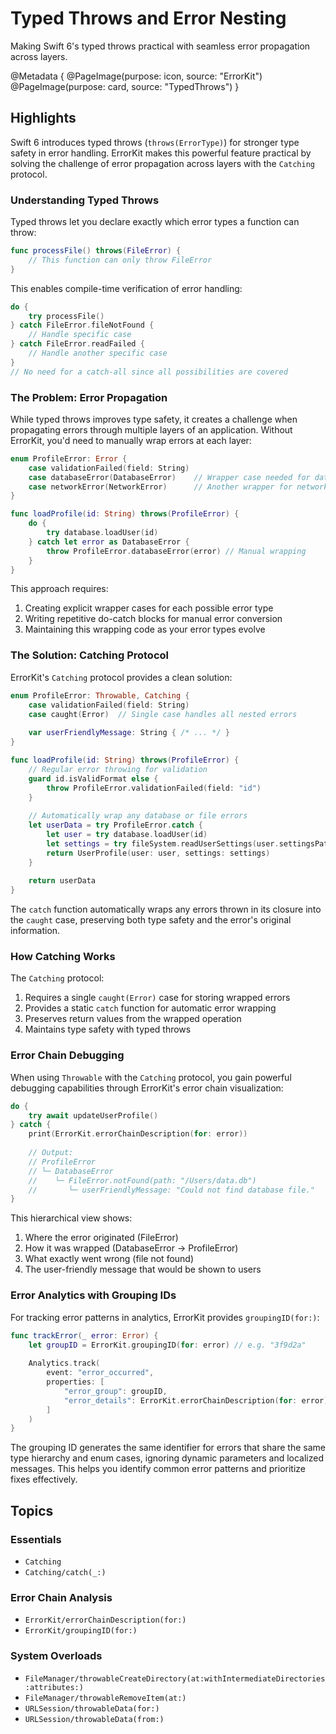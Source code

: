 # Typed Throws and Error Nesting

Making Swift 6's typed throws practical with seamless error propagation across layers.

@Metadata {
   @PageImage(purpose: icon, source: "ErrorKit")
   @PageImage(purpose: card, source: "TypedThrows")
}

## Highlights

Swift 6 introduces typed throws (`throws(ErrorType)`) for stronger type safety in error handling. ErrorKit makes this powerful feature practical by solving the challenge of error propagation across layers with the `Catching` protocol.

### Understanding Typed Throws

Typed throws let you declare exactly which error types a function can throw:

```swift
func processFile() throws(FileError) {
    // This function can only throw FileError
}
```

This enables compile-time verification of error handling:

```swift
do {
    try processFile()
} catch FileError.fileNotFound {
    // Handle specific case
} catch FileError.readFailed {
    // Handle another specific case
}
// No need for a catch-all since all possibilities are covered
```

### The Problem: Error Propagation

While typed throws improves type safety, it creates a challenge when propagating errors through multiple layers of an application. Without ErrorKit, you'd need to manually wrap errors at each layer:

```swift
enum ProfileError: Error {
    case validationFailed(field: String)
    case databaseError(DatabaseError)    // Wrapper case needed for database errors
    case networkError(NetworkError)      // Another wrapper for network errors
}

func loadProfile(id: String) throws(ProfileError) {
    do {
        try database.loadUser(id)
    } catch let error as DatabaseError {
        throw ProfileError.databaseError(error) // Manual wrapping
    }
}
```

This approach requires:
1. Creating explicit wrapper cases for each possible error type
2. Writing repetitive do-catch blocks for manual error conversion
3. Maintaining this wrapping code as your error types evolve

### The Solution: Catching Protocol

ErrorKit's `Catching` protocol provides a clean solution:

```swift
enum ProfileError: Throwable, Catching {
    case validationFailed(field: String)
    case caught(Error)  // Single case handles all nested errors
    
    var userFriendlyMessage: String { /* ... */ }
}

func loadProfile(id: String) throws(ProfileError) {
    // Regular error throwing for validation
    guard id.isValidFormat else {
        throw ProfileError.validationFailed(field: "id")
    }
    
    // Automatically wrap any database or file errors
    let userData = try ProfileError.catch {
        let user = try database.loadUser(id)
        let settings = try fileSystem.readUserSettings(user.settingsPath)
        return UserProfile(user: user, settings: settings)
    }
    
    return userData
}
```

The `catch` function automatically wraps any errors thrown in its closure into the `caught` case, preserving both type safety and the error's original information.

### How Catching Works

The `Catching` protocol:

1. Requires a single `caught(Error)` case for storing wrapped errors
2. Provides a static `catch` function for automatic error wrapping
3. Preserves return values from the wrapped operation
4. Maintains type safety with typed throws

### Error Chain Debugging

When using `Throwable` with the `Catching` protocol, you gain powerful debugging capabilities through ErrorKit's error chain visualization:

```swift
do {
    try await updateUserProfile()
} catch {
    print(ErrorKit.errorChainDescription(for: error))
    
    // Output:
    // ProfileError
    // └─ DatabaseError
    //    └─ FileError.notFound(path: "/Users/data.db")
    //       └─ userFriendlyMessage: "Could not find database file."
}
```

This hierarchical view shows:
1. Where the error originated (FileError)
2. How it was wrapped (DatabaseError → ProfileError)
3. What exactly went wrong (file not found)
4. The user-friendly message that would be shown to users

### Error Analytics with Grouping IDs

For tracking error patterns in analytics, ErrorKit provides `groupingID(for:)`:

```swift
func trackError(_ error: Error) {
    let groupID = ErrorKit.groupingID(for: error) // e.g. "3f9d2a"
    
    Analytics.track(
        event: "error_occurred",
        properties: [
            "error_group": groupID,
            "error_details": ErrorKit.errorChainDescription(for: error)
        ]
    )
}
```

The grouping ID generates the same identifier for errors that share the same type hierarchy and enum cases, ignoring dynamic parameters and localized messages. This helps you identify common error patterns and prioritize fixes effectively.

## Topics

### Essentials

- ``Catching``
- ``Catching/catch(_:)``

### Error Chain Analysis

- ``ErrorKit/errorChainDescription(for:)``
- ``ErrorKit/groupingID(for:)``

### System Overloads

- ``FileManager/throwableCreateDirectory(at:withIntermediateDirectories:attributes:)``
- ``FileManager/throwableRemoveItem(at:)``
- ``URLSession/throwableData(for:)``
- ``URLSession/throwableData(from:)``
